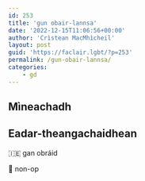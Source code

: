 ```yaml
---
id: 253
title: 'gun obair-lannsa'
date: '2022-12-15T11:06:56+00:00'
author: 'Crìstean MacMhìcheil'
layout: post
guid: 'https://faclair.lgbt/?p=253'
permalink: /gun-obair-lannsa/
categories:
    - gd
---
```


## Mìneachadh

## Eadar-theangachaidhean

&#x1f1ee;&#x1f1ea; gan obráid

&#x1f3f4;&#xe0067;&#xe0062;&#xe0065;&#xe006e;&#xe0067;&#xe007f; non-op
